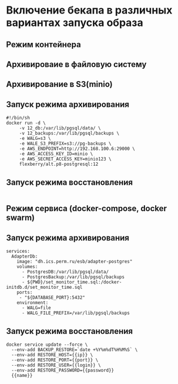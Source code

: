 # Включение бекапа в различных вариантах запуска образа

## Режим контейнера

## Архивироваие в файловую систему


## Архивирование в S3(minio)

## Запуск режима архивирования 

```
#!/bin/sh
docker run -d \
     -v 12_db:/var/lib/pgsql/data/ \
     -v 12_backups:/var/lib/pgsql/backups \
     -e WALG=s3 \
     -e WALE_S3_PREFIX=s3://pg-backups \
     -e AWS_ENDPOINT=http://192.168.100.6:29000 \
     -e AWS_ACCESS_KEY_ID=minio \
     -e AWS_SECRET_ACCESS_KEY=minio123 \
     flexberry/alt.p8-postgresql:12 
```

## Запуск режима восстановления

```

```


## Режим сервиса (docker-compose, docker swarm)

## Запуск режима архивирования 

```
services:
  AdapterDb:
    image: "dh.ics.perm.ru/esb/adapter-postgres"
    volumes:
      - PostgresDB:/var/lib/pgsql/data/
      - PostgresBackup:/var/lib/pgsql/backups
      - ${PWD}/set_monitor_time.sql:/docker-initdb.d/set_monitor_time.sql
    ports:
     - "${DATABASE_PORT}:5432"
    environment:
      - WALG=file
      - WALG_FILE_PREFIX=/var/lib/pgsql/backups

```


## Запуск режима восстановления

```
docker service update --force \
  --env-add BACKUP_RESTORE=`date +%Y%m%dT%H%M%S` \
  --env-add RESTORE_HOST={{ip}} \
  --env-add RESTORE_PORT={{port}} \
  --env-add RESTORE_USER={{login}} \
  --env-add RESTORE_PASSWORD={{password}} 
  {{name}}

```

